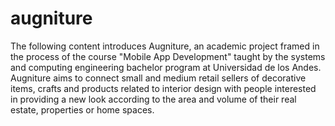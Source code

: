 # augniture
The following content introduces Augniture, an academic project framed in the process of the course "Mobile App Development" taught by the systems and computing engineering bachelor program at Universidad de los Andes. Augniture aims to connect small and medium retail sellers of decorative items, crafts and products related to interior design with people interested in providing a new look according to the area and volume of their real estate, properties or home spaces.

